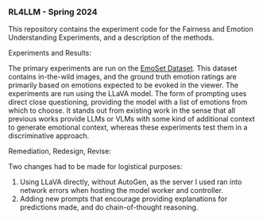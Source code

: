 ### RL4LLM - Spring 2024

This repository contains the experiment code for the Fairness and Emotion Understanding Experiments, and a description of the methods. 

Experiments and Results: 

The primary experiments are run on the [EmoSet Dataset](https://vcc.tech/EmoSet). This dataset contains in-the-wild images, and the ground truth emotion ratings are primarily based on emotions expected to be evoked in the viewer. The experiments are run using the LLaVA model. The form of prompting uses direct close questioning, providing the model with a list of emotions from which to choose. It stands out from existing work in the sense that all previous works provide LLMs or VLMs with some kind of additional context to generate emotional context, whereas these experiments test them in a discriminative approach. 

Remediation, Redesign, Revise: 

Two changes had to be made for logistical purposes:
1. Using LLaVA directly, without AutoGen, as the server I used ran into network errors when hosting the model worker and controller.
2. Adding new prompts that encourage providing explanations for predictions made, and do chain-of-thought reasoning.
